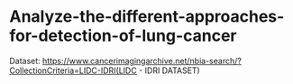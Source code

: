 # Analyze-the-different-approaches-for-detection-of-lung-cancer

Dataset: https://www.cancerimagingarchive.net/nbia-search/?CollectionCriteria=LIDC-IDRI(LIDC - IDRI DATASET)
